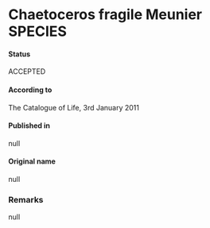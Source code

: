 Chaetoceros fragile Meunier SPECIES
=======

#### Status
ACCEPTED

#### According to
The Catalogue of Life, 3rd January 2011

#### Published in
null

#### Original name
null

### Remarks
null